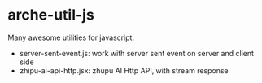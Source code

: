 # arche-util-js
Many awesome utilities for javascript.

* server-sent-event.js: work with server sent event on server and client side
* zhipu-ai-api-http.jsx: zhupu AI Http API, with stream response